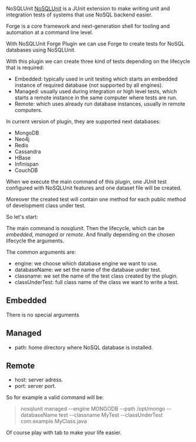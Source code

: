 NoSQLUnit [NoSQLUnit](https://github.com/lordofthejars/nosql-unit) is a JUnit extension to make writing unit and integration tests of systems that use NoSQL backend easier.

Forge is a core framework and next-generation shell for tooling and automation at a command line level.

With NoSQLUnit Forge Plugin we can use Forge to create tests for NoSQL databases using NoSQLUnit.

With this plugin we can create three kind of tests depending on the lifecycle that is required:

* Embedded: typically used in unit testing which starts an embedded instance of required database (not supported by all engines).
* Managed: usually used during integration or high level tests, which starts a remote instance in the same computer where tests are run.
* Remote: which uses already run database instances, usually in remote computers.

In current version of plugin, they are supported next databases:

* MongoDB
* Neo4j
* Redis
* Cassandra
* HBase
* Infinispan
* CouchDB

When we execute the main command of this plugin, one JUnit test configured with NoSQLUnit features and one dataset file will be created.

Moreover the created test will contain one method for each public method of development class under test.

So let's start:

The main command is _nosqlunit_. Then the lifecycle, which can be _embedded_, _managed_ or _remote_. And finally depending on the chosen lifecycle the arguments.

The common arguments are:

* engine: we choose which database engine we want to use.
* databaseName: we set the name of the database under test.
* classname: we set the name of the test class created by the plugin.
* classUnderTest: full class name of the class we want to write a test.

## Embedded

There is no special arguments

## Managed

* path: home directory where NoSQL database is installed.

## Remote

* host: server adress.
* port: server port.

So for example a valid command will be:

> nosqlunit managed --engine MONGODB --path /opt/mongo --databaseName test --classname MyTest --classUnderTest com.example.MyClass.java

Of course play with tab to make your life easier.


